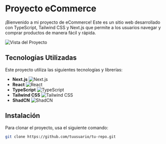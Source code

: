 # Proyecto eCommerce

¡Bienvenido a mi proyecto de eCommerce! Este es un sitio web desarrollado con TypeScript, Tailwind CSS y Next.js que permite a los usuarios navegar y comprar productos de manera fácil y rápida.

![Vista del Proyecto](https://i.postimg.cc/52wxPVdm/Sms-TRWjds-PO.png)

## Tecnologías Utilizadas

Este proyecto utiliza las siguientes tecnologías y librerías:

- **Next.js** ![Next.js](https://img.shields.io/badge/Next.js-000000?style=flat-square&logo=next.js&logoColor=white)
- **React** ![React](https://img.shields.io/badge/React-61DAFB?style=flat-square&logo=react&logoColor=black)
- **TypeScript** ![TypeScript](https://img.shields.io/badge/TypeScript-007ACC?style=flat-square&logo=typescript&logoColor=white)
- **Tailwind CSS** ![Tailwind CSS](https://img.shields.io/badge/Tailwind%20CSS-06B6D4?style=flat-square&logo=tailwind-css&logoColor=white)
- **ShadCN** ![ShadCN](https://img.shields.io/badge/ShadCN-34D399?style=flat-square&logo=shadcn&logoColor=white)

## Instalación

Para clonar el proyecto, usa el siguiente comando:

```bash
git clone https://github.com/tuusuario/tu-repo.git

